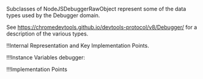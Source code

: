 Subclasses of NodeJSDebuggerRawObject represent some of the data types used by the Debugger domain.

See https://chromedevtools.github.io/devtools-protocol/v8/Debugger/ for a description of the various types.

 
!!Internal Representation and Key Implementation Points.

!!!Instance Variables
	debugger:		<NodeJSDebugger>


!!!Implementation Points